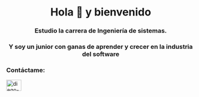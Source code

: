 <h1 align="center">Hola 👋 y bienvenido </h1>
<h3 align="center">Estudio la carrera de Ingeniería de sistemas.</h3>
<h3 align="center">Y soy un junior con ganas de aprender y crecer en la industria del software</h3>

<h3 align="left">Contáctame:</h3>
<p align="left">
<a href="https://linkedin.com/in/diego-moscaiza/" target="blank"><img align="center" src="https://raw.githubusercontent.com/rahuldkjain/github-profile-readme-generator/master/src/images/icons/Social/linked-in-alt.svg" alt="diego-moscaiza/" height="30" width="40" /></a>
</p>

